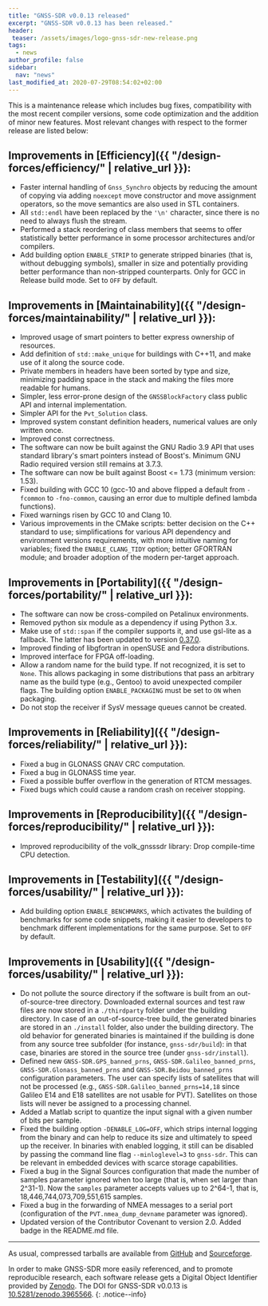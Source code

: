 ```yaml
---
title: "GNSS-SDR v0.0.13 released"
excerpt: "GNSS-SDR v0.0.13 has been released."
header:
 teaser: /assets/images/logo-gnss-sdr-new-release.png
tags:
  - news
author_profile: false
sidebar:
  nav: "news"
last_modified_at: 2020-07-29T08:54:02+02:00
---
```


This is a maintenance release which includes bug fixes, compatibility with the
most recent compiler versions, some code optimization and the addition of minor
new features. Most relevant changes with respect to the former release are
listed below:

## Improvements in [Efficiency]({{ "/design-forces/efficiency/" | relative_url }}):

 * Faster internal handling of `Gnss_Synchro` objects by reducing the amount of
 copying via adding `noexcept` move constructor and move assignment operators,
 so the move semantics are also used in STL containers.
 * All `std::endl` have been replaced by the `'\n'` character, since there is no
 need to always flush the stream.
 * Performed a stack reordering of class members that seems to offer
 statistically better performance in some processor architectures and/or
 compilers.
 * Add building option `ENABLE_STRIP` to generate stripped binaries (that is,
 without debugging symbols), smaller in size and potentially providing better
 performance than non-stripped counterparts. Only for GCC in Release build
 mode. Set to `OFF` by default.


## Improvements in [Maintainability]({{ "/design-forces/maintainability/" | relative_url }}):

 * Improved usage of smart pointers to better express ownership of resources.
 * Add definition of `std::make_unique` for buildings with C++11, and make use of
 it along the source code.
 * Private members in headers have been sorted by type and size, minimizing
 padding space in the stack and making the files more readable for humans.
 * Simpler, less error-prone design of the `GNSSBlockFactory` class public API
 and internal implementation.
 * Simpler API for the `Pvt_Solution` class.
 * Improved system constant definition headers, numerical values are only written
 once.
 * Improved const correctness.
 * The software can now be built against the GNU Radio 3.9 API that uses standard
 library's smart pointers instead of Boost's. Minimum GNU Radio required
 version still remains at 3.7.3.
 * The software can now be built against Boost <= 1.73 (minimum version: 1.53).
 * Fixed building with GCC 10 (gcc-10 and above flipped a default from `-fcommon`
 to `-fno-common`, causing an error due to multiple defined lambda functions).
 * Fixed warnings risen by GCC 10 and Clang 10.
 * Various improvements in the CMake scripts: better decision on the C++ standard
 to use; simplifications for various API dependency and environment versions
 requirements, with more intuitive naming for variables; fixed the
 `ENABLE_CLANG_TIDY` option; better GFORTRAN module; and broader adoption of
 the modern per-target approach.


## Improvements in [Portability]({{ "/design-forces/portability/" | relative_url }}):

 * The software can now be cross-compiled on Petalinux environments.
 * Removed python six module as a dependency if using Python 3.x.
 * Make use of `std::span` if the compiler supports it, and use gsl-lite as a
 fallback. The latter has been updated to version
 [0.37.0](https://github.com/gsl-lite/gsl-lite/releases/tag/0.37.0).
 * Improved finding of libgfortran in openSUSE and Fedora distributions.
 * Improved interface for FPGA off-loading.
 * Allow a random name for the build type. If not recognized, it is set to
 `None`. This allows packaging in some distributions that pass an arbitrary
 name as the build type (e.g., Gentoo) to avoid unexpected compiler flags. The
 building option `ENABLE_PACKAGING` must be set to `ON` when packaging.
 * Do not stop the receiver if SysV message queues cannot be created.


## Improvements in [Reliability]({{ "/design-forces/reliability/" | relative_url }}):

 * Fixed a bug in GLONASS GNAV CRC computation.
 * Fixed a bug in GLONASS time year.
 * Fixed a possible buffer overflow in the generation of RTCM messages.
 * Fixed bugs which could cause a random crash on receiver stopping.


## Improvements in [Reproducibility]({{ "/design-forces/reproducibility/" | relative_url }}):

 * Improved reproducibility of the volk_gnsssdr library: Drop compile-time CPU
 detection.


## Improvements in [Testability]({{ "/design-forces/usability/" | relative_url }}):

 * Add building option `ENABLE_BENCHMARKS`, which activates the building of
 benchmarks for some code snippets, making it easier to developers to benchmark
 different implementations for the same purpose. Set to `OFF` by default.


## Improvements in [Usability]({{ "/design-forces/usability/" | relative_url }}):

 * Do not pollute the source directory if the software is built from an
 out-of-source-tree directory. Downloaded external sources and test raw files
 are now stored in a `./thirdparty` folder under the building directory. In
 case of an out-of-source-tree build, the generated binaries are stored in an
 `./install` folder, also under the building directory. The old behavior for
 generated binaries is maintained if the building is done from any source tree
 subfolder (for instance, `gnss-sdr/build`): in that case, binaries are stored
 in the source tree (under `gnss-sdr/install`).
 * Defined new `GNSS-SDR.GPS_banned_prns`, `GNSS-SDR.Galileo_banned_prns`,
 `GNSS-SDR.Glonass_banned_prns` and `GNSS-SDR.Beidou_banned_prns` configuration
 parameters. The user can specify lists of satellites that will not be
 processed (e.g., `GNSS-SDR.Galileo_banned_prns=14,18` since Galileo E14 and
 E18 satellites are not usable for PVT). Satellites on those lists will never
 be assigned to a processing channel.
 * Added a Matlab script to quantize the input signal with a given number of bits
 per sample.
 * Fixed the building option `-DENABLE_LOG=OFF`, which strips internal logging
 from the binary and can help to reduce its size and ultimately to speed up the
 receiver. In binaries with enabled logging, it still can be disabled by
 passing the command line flag `--minloglevel=3` to `gnss-sdr`. This can be
 relevant in embedded devices with scarce storage capabilities.
 * Fixed a bug in the Signal Sources configuration that made the number of
 samples parameter ignored when too large (that is, when set larger than
 2^31-1). Now the `samples` parameter accepts values up to 2^64-1, that is,
 18,446,744,073,709,551,615 samples.
 * Fixed a bug in the forwarding of NMEA messages to a serial port (configuration
 of the `PVT.nmea_dump_devname` parameter was ignored).
 * Updated version of the Contributor Covenant to version 2.0. Added badge in the
 README.md file.

-----


As usual, compressed tarballs are available from [GitHub](https://github.com/gnss-sdr/gnss-sdr/releases/tag/v0.0.13) and [Sourceforge](https://sourceforge.net/projects/gnss-sdr/).

<a href="https://doi.org/10.5281/zenodo.3965566" ><i class="ai ai-fw ai-doi ai-lg" aria-hidden="true"></i></a>In order to make GNSS-SDR more easily referenced, and to promote reproducible research, each software release gets a Digital Object Identifier provided by [Zenodo](https://help.zenodo.org/faq/). The DOI for GNSS-SDR v0.0.13 is [10.5281/zenodo.3965566](https://doi.org/10.5281/zenodo.3965566).
{: .notice--info}
